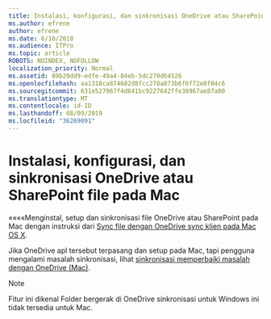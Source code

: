 ```yaml
---
title: Instalasi, konfigurasi, dan sinkronisasi OneDrive atau SharePoint file pada Mac
ms.author: efrene
author: efrene
ms.date: 6/10/2018
ms.audience: ITPro
ms.topic: article
ROBOTS: NOINDEX, NOFOLLOW
localization_priority: Normal
ms.assetid: 89b29dd9-edfe-49a4-84eb-5dc270d64526
ms.openlocfilehash: aa1318ca874682d8fcc278a873b6f6f72e8f04c6
ms.sourcegitcommit: 631e527967f4d641bc9227642ffe38967ae87a00
ms.translationtype: MT
ms.contentlocale: id-ID
ms.lasthandoff: 08/09/2019
ms.locfileid: "36269091"
---
```

# <a name="install-setup-and-sync-onedrive-or-sharepoint-files-on-mac"></a>Instalasi, konfigurasi, dan sinkronisasi OneDrive atau SharePoint file pada Mac 

««««Menginstal, setup dan sinkronisasi file OneDrive atau SharePoint pada Mac dengan instruksi dari [Sync file dengan OneDrive sync klien pada Mac OS X](https://support.office.com/article/sync-files-with-the-onedrive-sync-client-on-mac-os-x-d11b9f29-00bb-4172-be39-997da46f913f).

Jika OneDrive apl tersebut terpasang dan setup pada Mac, tapi pengguna mengalami masalah sinkronisasi, lihat [sinkronisasi memperbaiki masalah dengan OneDrive (Mac)](https://support.office.com/article/fix-onedrive-sync-problems-on-a-mac-af3012d7-13ec-4ac9-bbb1-ebcd2a0cd756?ui=en-US&amp;rs=en-US&amp;ad=US).

> [!NOTE]
> Fitur ini dikenal Folder bergerak di OneDrive sinkronisasi untuk Windows ini tidak tersedia untuk Mac.




